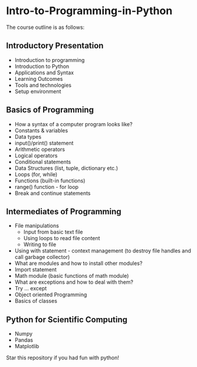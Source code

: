 # Intro-to-Programming-in-Python

The course outline is as follows:

## Introductory Presentation
  - Introduction to programming
  - Introduction to Python
  - Applications and Syntax
  - Learning Outcomes
  - Tools and technologies
  - Setup environment


## Basics of Programming
  - How a syntax of a computer program looks like?
  - Constants & variables
  - Data types
  - input()/print() statement
  - Arithmetic operators
  - Logical operators
  - Conditional statements
  - Data Structures (list, tuple, dictionary etc.)
  - Loops (for, while)
  - Functions (built-in functions)
  - range() function - for loop
  - Break and continue statements


## Intermediates of Programming
  - File manipulations
    - Input from basic text file
    - Using loops to read file content
    - Writing to file
  - Using with statement - context management (to destroy file handles and call garbage collector)
  - What are modules and how to install other modules?
  - Import statement
  - Math module (basic functions of math module)
  - What are exceptions and how to deal with them?
  - Try … except
  - Object oriented Programming
  - Basics of classes


## Python for Scientific Computing
  - Numpy
  - Pandas
  - Matplotlib

Star this repository if you had fun with python!

